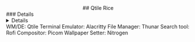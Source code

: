 
<div align="center">
## Qtile Rice
</div>

<div align="left">
### Details

<details>
OS: Arch Linux
</details>
WM/DE: Qtile
Terminal Emulator: Alacritty
File Manager: Thunar
Search tool: Rofi
Compositor: Picom
Wallpaper Setter: Nitrogen
</div>
